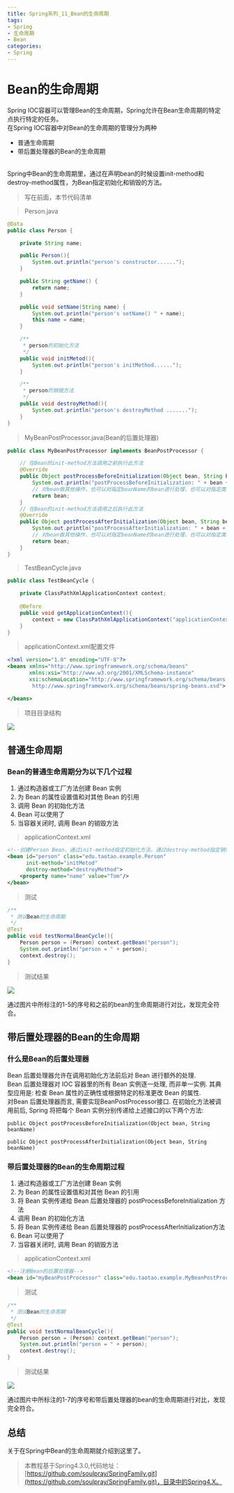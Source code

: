 ```yaml
---
title: Spring系列_11_Bean的生命周期
tags:
- Spring
- 生命周期
- Bean
categories: 
- Spring
---
```


# Bean的生命周期 #

Spring IOC容器可以管理Bean的生命周期，Spring允许在Bean生命周期的特定点执行特定的任务。
<br/>
在Spring IOC容器中对Bean的生命周期的管理分为两种

- 普通生命周期
- 带后置处理器的Bean的生命周期

<br/>Spring中Bean的生命周期里，通过在声明bean的时候设置init-method和destroy-method属性，为Bean指定初始化和销毁的方法。

>写在前面，本节代码清单

>Person.java

```java
@Data
public class Person {

    private String name;

    public Person(){
        System.out.println("person's constructor......");
    }

    public String getName() {
        return name;
    }

    public void setName(String name) {
        System.out.println("person's setName() " + name);
        this.name = name;
    }

    /**
     * person的初始化方法
     */
    public void initMetod(){
        System.out.println("person's initMethod......");
    }

    /**
     * person的销毁方法
     */
    public void destroyMethod(){
        System.out.println("person's destroyMethod .......");
    }
}
```

>MyBeanPostProcessor.java(Bean的后置处理器)

```java
public class MyBeanPostProcessor implements BeanPostProcessor {

    // 在Bean的init-method方法调用之前执行此方法
    @Override
    public Object postProcessBeforeInitialization(Object bean, String beanName) throws BeansException {
        System.out.println("postProcessBeforeInitialization: " + bean + " " + beanName);
        // 对bean做其他操作，也可以对指定beanName的bean进行处理，也可以对指定类型的bean进行处理，总之，你可以在这里为所欲为
        return bean;
    }
    // 在Bean的init-method方法调用之后执行此方法
    @Override
    public Object postProcessAfterInitialization(Object bean, String beanName) throws BeansException {
        System.out.println("postProcessAfterInitialization: " + bean + " " + beanName);
        // 对bean做其他操作，也可以对指定beanName的bean进行处理，也可以对指定类型的bean进行处理，总之，你可以在这里为所欲为
        return bean;
    }
}
```

>TestBeanCycle.java

```java
public class TestBeanCycle {
    
    private ClassPathXmlApplicationContext context;
    
    @Before
    public void getApplicationContext(){
        context = new ClassPathXmlApplicationContext("applicationContext.xml");
    }
}
```

>applicationContext.xml配置文件

```xml
<?xml version="1.0" encoding="UTF-8"?>
<beans xmlns="http://www.springframework.org/schema/beans"
       xmlns:xsi="http://www.w3.org/2001/XMLSchema-instance"
       xsi:schemaLocation="http://www.springframework.org/schema/beans
        http://www.springframework.org/schema/beans/spring-beans.xsd">

</beans>
```

>项目目录结构

![](https://i.imgur.com/dglO00m.png)

## 普通生命周期 ##

### Bean的普通生命周期分为以下几个过程 ###

1. 通过构造器或工厂方法创建 Bean 实例
2. 为 Bean 的属性设置值和对其他 Bean 的引用
3. 调用 Bean 的初始化方法
4. Bean 可以使用了
5. 当容器关闭时, 调用 Bean 的销毁方法


>applicationContext.xml

```xml
<!--创建Person Bean，通过init-method指定初始化方法，通过destroy-method指定销毁方法-->
<bean id="person" class="edu.taotao.example.Person"
      init-method="initMetod"
      destroy-method="destroyMethod">
    <property name="name" value="Tom"/>
</bean>
```

>测试

```java
/**
 * 测试Bean的生命周期
 */
@Test
public void testNormalBeanCycle(){
    Person person = (Person) context.getBean("person");
    System.out.println("person = " + person);
    context.destroy();
}
```

>测试结果

![](https://i.imgur.com/SpeGPfK.png)

通过图片中所标注的1-5的序号和之前的bean的生命周期进行对比，发现完全符合。

## 带后置处理器的Bean的生命周期 ##

### 什么是Bean的后置处理器 ###

Bean 后置处理器允许在调用初始化方法前后对 Bean 进行额外的处理.<br/>
Bean 后置处理器对 IOC 容器里的所有 Bean 实例逐一处理, 而非单一实例. 其典型应用是: 检查 Bean 属性的正确性或根据特定的标准更改 Bean 的属性.<br/>
对Bean 后置处理器而言, 需要实现BeanPostProcessor接口. 在初始化方法被调用前后, Spring 将把每个 Bean 实例分别传递给上述接口的以下两个方法:

	public Object postProcessBeforeInitialization(Object bean, String beanName) 

	public Object postProcessAfterInitialization(Object bean, String beanName)

### 带后置处理器的Bean的生命周期过程 ###

1. 通过构造器或工厂方法创建 Bean 实例
2. 为 Bean 的属性设置值和对其他 Bean 的引用
3. 将 Bean 实例传递给 Bean 后置处理器的 postProcessBeforeInitialization 方法
4. 调用 Bean 的初始化方法
5. 将 Bean 实例传递给 Bean 后置处理器的 postProcessAfterInitialization方法
6. Bean 可以使用了
7. 当容器关闭时, 调用 Bean 的销毁方法

>applicationContext.xml

```xml
<!--注册Bean的后置处理器-->
<bean id="myBeanPostProcessor" class="edu.taotao.example.MyBeanPostProcessor"/>
```

>测试

```java
/**
 * 测试Bean的生命周期
 */
@Test
public void testNormalBeanCycle(){
    Person person = (Person) context.getBean("person");
    System.out.println("person = " + person);
    context.destroy();
}
```

>测试结果

![](https://i.imgur.com/yIqcdWa.png)

通过图片中所标注的1-7的序号和带后置处理器的bean的生命周期进行对比，发现完全符合。

## 总结 ##

关于在Spring中Bean的生命周期就介绍到这里了。

>本教程基于Spring4.3.0,代码地址：[https://github.com/soulpray/SpringFamily.git](https://github.com/soulpray/SpringFamily.git)，目录中的Spring4.X。
